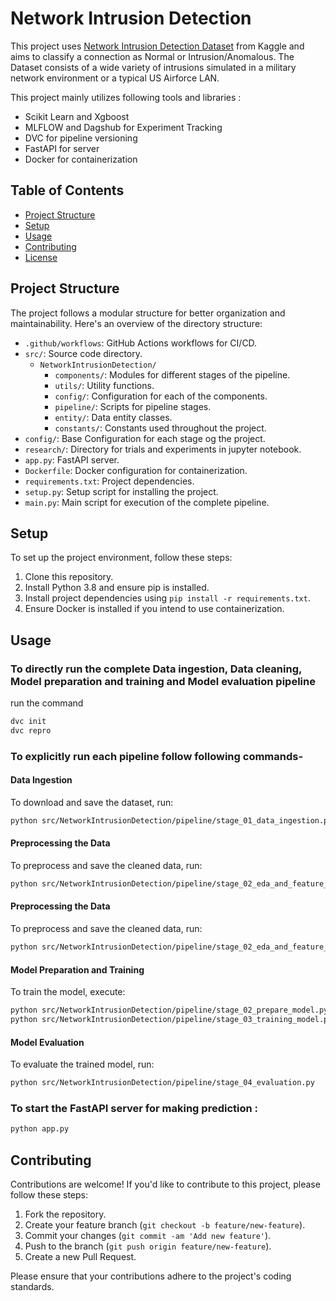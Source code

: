 # Network Intrusion Detection

This project uses [Network Intrusion Detection Dataset](https://www.kaggle.com/datasets/sampadab17/network-intrusion-detection) from Kaggle and aims to classify a connection as Normal or Intrusion/Anomalous.
The Dataset consists of a wide variety of intrusions simulated in a military network environment or a typical US Airforce LAN.

This project mainly utilizes following tools and libraries :

- Scikit Learn and Xgboost
- MLFLOW and Dagshub for Experiment Tracking 
- DVC for pipeline versioning
- FastAPI for server
- Docker for containerization

## Table of Contents

- [Project Structure](#project-structure)
- [Setup](#setup)
- [Usage](#usage)
- [Contributing](#contributing)
- [License](#license)

## Project Structure

The project follows a modular structure for better organization and maintainability. Here's an overview of the directory structure:

- `.github/workflows`: GitHub Actions workflows for CI/CD.
- `src/`: Source code directory.
  - `NetworkIntrusionDetection/`
    - `components/`: Modules for different stages of the pipeline.
    - `utils/`: Utility functions.
    - `config/`: Configuration for each of the components.
    - `pipeline/`: Scripts for pipeline stages.
    - `entity/`: Data entity classes.
    - `constants/`: Constants used throughout the project.
- `config/`: Base Configuration for each stage og the project.
- `research/`: Directory for trials and experiments in jupyter notebook.
- `app.py`: FastAPI server.
- `Dockerfile`: Docker configuration for containerization.
- `requirements.txt`: Project dependencies.
- `setup.py`: Setup script for installing the project.
- `main.py`: Main script for execution of the complete pipeline.

## Setup

To set up the project environment, follow these steps:

1. Clone this repository.
2. Install Python 3.8 and ensure pip is installed.
3. Install project dependencies using `pip install -r requirements.txt`.
4. Ensure Docker is installed if you intend to use containerization.

## Usage

### To directly run the complete Data ingestion, Data cleaning, Model preparation and training and Model evaluation pipeline

run the command

```bash
dvc init
dvc repro
```

### To explicitly run each pipeline follow following commands-

#### Data Ingestion

To download and save the dataset, run:

```bash
python src/NetworkIntrusionDetection/pipeline/stage_01_data_ingestion.py
```

#### Preprocessing the Data

To preprocess and save the cleaned data, run:

```bash
python src/NetworkIntrusionDetection/pipeline/stage_02_eda_and_feature_engineering.py
```

#### Preprocessing the Data

To preprocess and save the cleaned data, run:

```bash
python src/NetworkIntrusionDetection/pipeline/stage_02_eda_and_feature_engineering.py
```

#### Model Preparation and Training

To train the model, execute:

```bash
python src/NetworkIntrusionDetection/pipeline/stage_02_prepare_model.py
python src/NetworkIntrusionDetection/pipeline/stage_03_training_model.py
```

#### Model Evaluation

To evaluate the trained model, run:

```bash
python src/NetworkIntrusionDetection/pipeline/stage_04_evaluation.py
```

### To start the FastAPI server for making prediction :

```bash
python app.py
```

## Contributing

Contributions are welcome! If you'd like to contribute to this project, please follow these steps:

1. Fork the repository.
2. Create your feature branch (`git checkout -b feature/new-feature`).
3. Commit your changes (`git commit -am 'Add new feature'`).
4. Push to the branch (`git push origin feature/new-feature`).
5. Create a new Pull Request.

Please ensure that your contributions adhere to the project's coding standards.